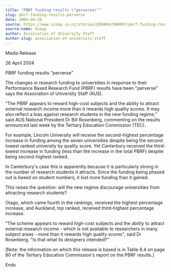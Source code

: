```yaml
---
title: "PBRF funding results \"perverse\""
slug: pbrf-funding-results-perverse
date: 2004-04-26
source: https://www.scoop.co.nz/stories/ED0404/S00097/pbrf-funding-results-perverse.htm
source-name: Scoop
author: Association of University Staff
author-slug: association-of-university-staff
---
```


<p>Media Release</p>

<p>26 April 2004</p>

<p>PBRF funding results
"perverse"</p>

<p>The changes in research funding to universities
in response to their Performance Based Research Fund (PBRF)
results have been "perverse" says the Association of
University Staff (AUS).</p>

<p>"The PBRF appears to reward
high-cost subjects and the ability to attract external
research income more than it rewards high quality scores. It
may also reflect a bias against research students in the new
funding regime," said AUS National President Dr Bill
Rosenberg, commenting on the results announced last week by
the Tertiary Education Commission (TEC).</p>

<p>For example,
Lincoln University will receive the second-highest
percentage increase in funding among the seven universities
despite being the second lowest ranked university by quality
score. Yet Canterbury received the third-lowest increase in
funding (less than the increase in the total PBRF) despite
being second-highest ranked.</p>

<p>In Canterbury's case this is
apparently because it is particularly strong in the number
of research students it attracts. Since the funding being
phased out is based on student numbers, it lost more funding
than it gained.</p>

<p>This raises the question: will the new
regime discourage universities from attracting research
students?</p>

<p>Otago, which came fourth in the rankings,
received the highest percentage increase, and Auckland, top
ranked, received third-highest percentage increase.</p>

<p>"The
scheme appears to reward high-cost subjects and the ability
to attract external research income - which is not available
to researchers in many subject areas - more than it rewards
high quality scores", said Dr Rosenberg. "Is that what its
designers intended?"</p>

<p>[Note: the information on which this
release is based is in Table 8.4 on page 80 of the Tertiary
Education Commission's report on the PBRF
results.]</p>

<p>Ends</p>

<p></p>






<!--


